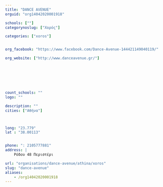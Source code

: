 ```yaml
---
title: "DANCE AVENUE"
orguid: "org14042020001918"

schools: [""]
categorynoslug: ["Χορός"]

categories: ["xoros"]


org_facebook: "https://www.facebook.com/Dance-Avenue-144421149040119/"

org_website: ["http://www.danceavenue.gr/"]







count_schools: ""
logo: ""

description: ""
cities: ["Αθήνα"]



long: "23.779"
lat : "38.00113"


phone: ": 2105777881"
address: |
    Ρόδου 48 Περιστέρι

url: "organisations/dance-avenue/athina/xoros"
slug: "dance-avenue"
aliases:
    - /org14042020001918
---
```



